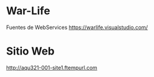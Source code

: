 # War-Life

Fuentes de WebServices 
  https://warlife.visualstudio.com/


# Sitio Web

  http://aqu321-001-site1.ftempurl.com
